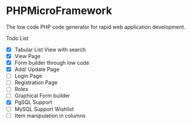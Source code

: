 # PHPMicroFramework
The low code PHP code generator for rapid web application development.

Todo List
- [x] Tabular List View with search
- [x] View Page
- [x] Form builder through low code
- [x] Add/ Update Page
- [ ] Login Page
- [ ] Registration Page
- [ ] Roles
- [ ] Graphical Form builder
- [x] PgSQL Support
- [ ] MySQL Support
Wishlist
- [ ] Item manipulation in columns
